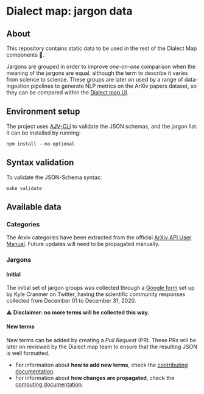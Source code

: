 # Dialect map: jargon data

## About
This repository contains static data to be used in the rest of the Dialect Map components 💬.

Jargons are grouped in order to improve _one-on-one_ comparison when the meaning of the
jargons are equal, although the term to describe it varies from science to science.
These groups are later on used by a range of data-ingestion pipelines to generate NLP metrics
on the ArXiv papers dataset, so they can be compared within the [Dialect map UI][dialect-map-ui].


## Environment setup
The project uses [AJV-CLI][ajv-cli-repository] to validate the JSON schemas, and the jargon list.
It can be installed by running:
```shell script
npm install --no-optional
```


## Syntax validation
To validate the JSON-Schema syntax:
```shell script
make validate
```


## Available data

### Categories
The Arxiv categories have been extracted from the official [ArXiv API User Manual][arxiv-api-guide].
Future updates will need to be propagated manually.

### Jargons

#### Initial
The initial set of jargon groups was collected through a [Google form][google-form-jargons]
set up by Kyle Cranmer on Twitter, having the scientific community responses collected
from December 01 to December 31, 2020.

⚠️ **Disclaimer: no more terms will be collected this way.**

#### New terms
New terms can be added by creating a _Pull Request_ (PR). These PRs will be later on reviewed
by the Dialect map team to ensure that the resulting JSON is well formatted.

- For information about **how to add new terms**, check the [contributing documentation][docs-contrib].
- For information about **how changes are propagated**, check the [computing documentation][docs-compute].


[ajv-cli-repository]: https://github.com/ajv-validator/ajv-cli
[arxiv-api-guide]: https://arxiv.org/help/api/user-manual#53-subject-classifications
[dialect-map-ui]: https://github.com/dialect-map/dialect-map-ui
[docs-contrib]: docs/contribute.md
[docs-compute]: docs/compute.md
[google-form-jargons]: https://docs.google.com/forms/d/e/1FAIpQLScFC2BjIbd_WfY4ghCmZt_1QW5_tC8wZMoIa64vUWSxP9Xc9w/viewform
